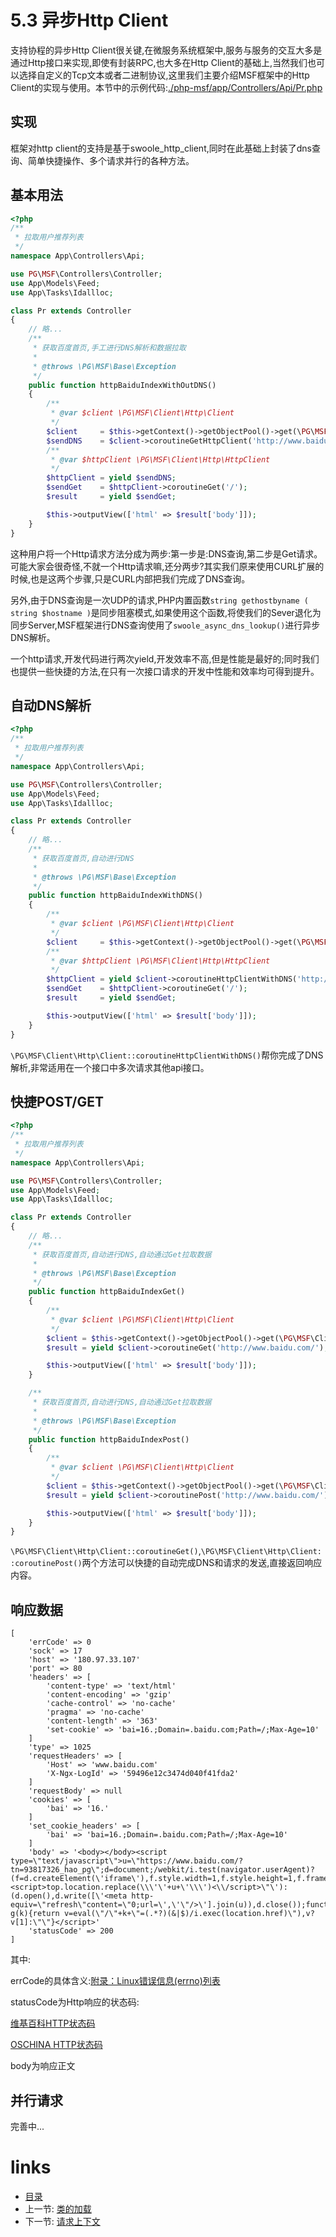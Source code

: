 # 5.3 异步Http Client

支持协程的异步Http Client很关键,在微服务系统框架中,服务与服务的交互大多是通过Http接口来实现,即使有封装RPC,也大多在Http Client的基础上,当然我们也可以选择自定义的Tcp文本或者二进制协议,这里我们主要介绍MSF框架中的Http Client的实现与使用。本节中的示例代码:[./php-msf/app/Controllers/Api/Pr.php](https://github.com/PGWireless/php-msf/blob/app/app/Controllers/Api/Pr.php)

## 实现

框架对http client的支持是基于swoole_http_client,同时在此基础上封装了dns查询、简单快捷操作、多个请求并行的各种方法。

## 基本用法

```php
<?php
/**
 * 拉取用户推荐列表
 */
namespace App\Controllers\Api;

use PG\MSF\Controllers\Controller;
use App\Models\Feed;
use App\Tasks\Idallloc;

class Pr extends Controller
{
    // 略...
    /**
     * 获取百度首页,手工进行DNS解析和数据拉取
     *
     * @throws \PG\MSF\Base\Exception
     */
    public function httpBaiduIndexWithOutDNS()
    {
        /**
         * @var $client \PG\MSF\Client\Http\Client
         */
        $client     = $this->getContext()->getObjectPool()->get(\PG\MSF\Client\Http\Client::class);
        $sendDNS    = $client->coroutineGetHttpClient('http://www.baidu.com');
        /**
         * @var $httpClient \PG\MSF\Client\Http\HttpClient
         */
        $httpClient = yield $sendDNS;
        $sendGet    = $httpClient->coroutineGet('/');
        $result     = yield $sendGet;

        $this->outputView(['html' => $result['body']]);
    }
}
```

这种用户将一个Http请求方法分成为两步:第一步是:DNS查询,第二步是Get请求。可能大家会很奇怪,不就一个Http请求嘛,还分两步?其实我们原来使用CURL扩展的时候,也是这两个步骤,只是CURL内部把我们完成了DNS查询。

另外,由于DNS查询是一次UDP的请求,PHP内置函数`string gethostbyname ( string $hostname )`是同步阻塞模式,如果使用这个函数,将使我们的Sever退化为同步Server,MSF框架进行DNS查询使用了`swoole_async_dns_lookup()`进行异步DNS解析。

一个http请求,开发代码进行两次yield,开发效率不高,但是性能是最好的;同时我们也提供一些快捷的方法,在只有一次接口请求的开发中性能和效率均可得到提升。

## 自动DNS解析

```php
<?php
/**
 * 拉取用户推荐列表
 */
namespace App\Controllers\Api;

use PG\MSF\Controllers\Controller;
use App\Models\Feed;
use App\Tasks\Idallloc;

class Pr extends Controller
{
    // 略...
    /**
     * 获取百度首页,自动进行DNS
     *
     * @throws \PG\MSF\Base\Exception
     */
    public function httpBaiduIndexWithDNS()
    {
        /**
         * @var $client \PG\MSF\Client\Http\Client
         */
        $client     = $this->getContext()->getObjectPool()->get(\PG\MSF\Client\Http\Client::class);
        /**
         * @var $httpClient \PG\MSF\Client\Http\HttpClient
         */
        $httpClient = yield $client->coroutineHttpClientWithDNS('http://www.baidu.com');
        $sendGet    = $httpClient->coroutineGet('/');
        $result     = yield $sendGet;

        $this->outputView(['html' => $result['body']]);
    }
}
```

`\PG\MSF\Client\Http\Client::coroutineHttpClientWithDNS()`帮你完成了DNS解析,非常适用在一个接口中多次请求其他api接口。

## 快捷POST/GET

```php
<?php
/**
 * 拉取用户推荐列表
 */
namespace App\Controllers\Api;

use PG\MSF\Controllers\Controller;
use App\Models\Feed;
use App\Tasks\Idallloc;

class Pr extends Controller
{
    // 略...
    /**
     * 获取百度首页,自动进行DNS,自动通过Get拉取数据
     *
     * @throws \PG\MSF\Base\Exception
     */
    public function httpBaiduIndexGet()
    {
        /**
         * @var $client \PG\MSF\Client\Http\Client
         */
        $client = $this->getContext()->getObjectPool()->get(\PG\MSF\Client\Http\Client::class);
        $result = yield $client->coroutineGet('http://www.baidu.com/');

        $this->outputView(['html' => $result['body']]);
    }

    /**
     * 获取百度首页,自动进行DNS,自动通过Get拉取数据
     *
     * @throws \PG\MSF\Base\Exception
     */
    public function httpBaiduIndexPost()
    {
        /**
         * @var $client \PG\MSF\Client\Http\Client
         */
        $client = $this->getContext()->getObjectPool()->get(\PG\MSF\Client\Http\Client::class);
        $result = yield $client->coroutinePost('http://www.baidu.com/');

        $this->outputView(['html' => $result['body']]);
    }
}
```

`\PG\MSF\Client\Http\Client::coroutineGet()`,`\PG\MSF\Client\Http\Client::coroutinePost()`两个方法可以快捷的自动完成DNS和请求的发送,直接返回响应内容。

## 响应数据

```
[
    'errCode' => 0
    'sock' => 17
    'host' => '180.97.33.107'
    'port' => 80
    'headers' => [
        'content-type' => 'text/html'
        'content-encoding' => 'gzip'
        'cache-control' => 'no-cache'
        'pragma' => 'no-cache'
        'content-length' => '363'
        'set-cookie' => 'bai=16.;Domain=.baidu.com;Path=/;Max-Age=10'
    ]
    'type' => 1025
    'requestHeaders' => [
        'Host' => 'www.baidu.com'
        'X-Ngx-LogId' => '59496e12c3474d040f41fda2'
    ]
    'requestBody' => null
    'cookies' => [
        'bai' => '16.'
    ]
    'set_cookie_headers' => [
        'bai' => 'bai=16.;Domain=.baidu.com;Path=/;Max-Age=10'
    ]
    'body' => '<body></body><script type=\"text/javascript\">u=\"https://www.baidu.com/?tn=93817326_hao_pg\";d=document;/webkit/i.test(navigator.userAgent)?(f=d.createElement(\'iframe\'),f.style.width=1,f.style.height=1,f.frameBorder=0,d.body.appendChild(f).src=\'javascript:\"<script>top.location.replace(\\\'\'+u+\'\\\')<\\/script>\"\'):(d.open(),d.write([\'<meta http-equiv=\"refresh\"content=\"0;url=\',\'\"/>\'].join(u)),d.close());function g(k){return v=eval(\"/\"+k+\"=(.*?)(&|$)/i.exec(location.href)\"),v?v[1]:\"\"}</script>'
    'statusCode' => 200
]
```

其中:

errCode的具体含义:[附录：Linux错误信息(errno)列表](https://wiki.swoole.com/wiki/page/172.html)

statusCode为Http响应的状态码:

[维基百科HTTP状态码](https://zh.wikipedia.org/wiki/HTTP%E7%8A%B6%E6%80%81%E7%A0%81)

[OSCHINA HTTP状态码](http://tool.oschina.net/commons?type=5)

body为响应正文

## 并行请求

完善中...

# links
  * [目录](<preface-目录.md>)
  * 上一节: [类的加载](<05.2-类的加载.md>)
  * 下一节: [请求上下文](<05.4-请求上下文.md>)